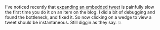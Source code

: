 I've noticed recently that <a href="https://www.youtube.com/watch?v=fpjtCv4vMGA&feature=youtu.be">expanding an embedded tweet</a> is painfully slow the first time you do it on an item on the blog. I did a bit of debugging and found the bottleneck, and fixed it. So now clicking on a wedge to view a tweet should be instantaneous. Still diggin as they say. :boom:
